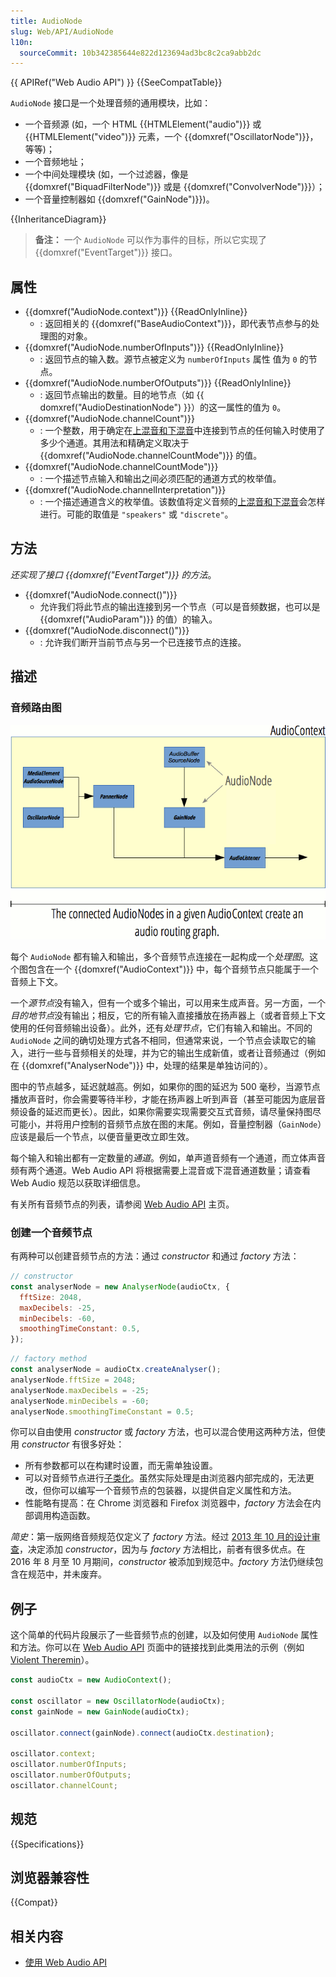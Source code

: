 ```yaml
---
title: AudioNode
slug: Web/API/AudioNode
l10n:
  sourceCommit: 10b342385644e822d123694ad3bc8c2ca9abb2dc
---
```


{{ APIRef("Web Audio API") }} {{SeeCompatTable}}

`AudioNode` 接口是一个处理音频的通用模块，比如：

- 一个音频源 (如，一个 HTML {{HTMLElement("audio")}} 或 {{HTMLElement("video")}} 元素，一个 {{domxref("OscillatorNode")}}，等等)；
- 一个音频地址；
- 一个中间处理模块 (如，一个过滤器，像是 {{domxref("BiquadFilterNode")}} 或是 {{domxref("ConvolverNode")}}）；
- 一个音量控制器如 {{domxref("GainNode")}})。

{{InheritanceDiagram}}

> **备注：** 一个 `AudioNode` 可以作为事件的目标，所以它实现了 {{domxref("EventTarget")}} 接口。

## 属性

- {{domxref("AudioNode.context")}} {{ReadOnlyInline}}
  - : 返回相关的 {{domxref("BaseAudioContext")}}，即代表节点参与的处理图的对象。
- {{domxref("AudioNode.numberOfInputs")}} {{ReadOnlyInline}}
  - : 返回节点的输入数。源节点被定义为 `numberOfInputs` 属性 值为 `0` 的节点。
- {{domxref("AudioNode.numberOfOutputs")}} {{ReadOnlyInline}}
  - : 返回节点输出的数量。目的地节点（如 {{ domxref("AudioDestinationNode") }}）的这一属性的值为 `0`。
- {{domxref("AudioNode.channelCount")}}
  - : 一个整数，用于确定在[上混音和下混音](/zh-CN/docs/Web/API/Web_Audio_API/Basic_concepts_behind_Web_Audio_API#up-mixing_and_down-mixing)中连接到节点的任何输入时使用了多少个通道。其用法和精确定义取决于 {{domxref("AudioNode.channelCountMode")}} 的值。
- {{domxref("AudioNode.channelCountMode")}}
  - : 一个描述节点输入和输出之间必须匹配的通道方式的枚举值。
- {{domxref("AudioNode.channelInterpretation")}}
  - : 一个描述通道含义的枚举值。该数值将定义音频的[上混音和下混音](/zh-CN/docs/Web/API/Web_Audio_API/Basic_concepts_behind_Web_Audio_API#up-mixing_and_down-mixing)会怎样进行。可能的取值是 `"speakers"` 或 `"discrete"`。

## 方法

_还实现了接口 {{domxref("EventTarget")}} 的方法_。

- {{domxref("AudioNode.connect()")}}
  - 允许我们将此节点的输出连接到另一个节点（可以是音频数据，也可以是 {{domxref("AudioParam")}} 的值）的输入。
- {{domxref("AudioNode.disconnect()")}}
  - : 允许我们断开当前节点与另一个已连接节点的连接。

## 描述

### 音频路由图

![参与一个 AudioContext 中的 AudioNode 可以构成一个音频路由图。](webaudiobasics.png)

每个 `AudioNode` 都有输入和输出，多个音频节点连接在一起构成一个*处理图*。这个图包含在一个 {{domxref("AudioContext")}} 中，每个音频节点只能属于一个音频上下文。

一个*源节点*没有输入，但有一个或多个输出，可以用来生成声音。另一方面，一个*目的地节点*没有输出；相反，它的所有输入直接播放在扬声器上（或者音频上下文使用的任何音频输出设备）。此外，还有*处理节点*，它们有输入和输出。不同的 `AudioNode` 之间的确切处理方式各不相同，但通常来说，一个节点会读取它的输入，进行一些与音频相关的处理，并为它的输出生成新值，或者让音频通过（例如在 {{domxref("AnalyserNode")}} 中，处理的结果是单独访问的）。

图中的节点越多，延迟就越高。例如，如果你的图的延迟为 500 毫秒，当源节点播放声音时，你会需要等待半秒，才能在扬声器上听到声音（甚至可能因为底层音频设备的延迟而更长）。因此，如果你需要实现需要交互式音频，请尽量保持图尽可能小，并将用户控制的音频节点放在图的末尾。例如，音量控制器（`GainNode`）应该是最后一个节点，以便音量更改立即生效。

每个输入和输出都有一定数量的*通道*。例如，单声道音频有一个通道，而立体声音频有两个通道。Web Audio API 将根据需要上混音或下混音通道数量；请查看 Web Audio 规范以获取详细信息。

有关所有音频节点的列表，请参阅 [Web Audio API](/zh-CN/docs/Web/API/Web_Audio_API) 主页。

### 创建一个音频节点

有两种可以创建音频节点的方法：通过 _constructor_ 和通过 _factory_ 方法：

```js
// constructor
const analyserNode = new AnalyserNode(audioCtx, {
  fftSize: 2048,
  maxDecibels: -25,
  minDecibels: -60,
  smoothingTimeConstant: 0.5,
});
```

```js
// factory method
const analyserNode = audioCtx.createAnalyser();
analyserNode.fftSize = 2048;
analyserNode.maxDecibels = -25;
analyserNode.minDecibels = -60;
analyserNode.smoothingTimeConstant = 0.5;
```

你可以自由使用 _constructor_ 或 _factory_ 方法，也可以混合使用这两种方法，但使用 _constructor_ 有很多好处：

- 所有参数都可以在构建时设置，而无需单独设置。
- 可以对音频节点进行[子类化](https://github.com/WebAudio/web-audio-api/issues/251)。虽然实际处理是由浏览器内部完成的，无法更改，但你可以编写一个音频节点的包装器，以提供自定义属性和方法。
- 性能略有提高：在 Chrome 浏览器和 Firefox 浏览器中，_factory_ 方法会在内部调用构造函数。

_简史_：第一版网络音频规范仅定义了 _factory_ 方法。经过 [2013 年 10 月的设计审查](https://github.com/WebAudio/web-audio-api/issues/250)，决定添加 _constructor_，因为与 _factory_ 方法相比，前者有很多优点。在 2016 年 8 月至 10 月期间，_constructor_ 被添加到规范中。_factory_ 方法仍继续包含在规范中，并未废弃。


## 例子

这个简单的代码片段展示了一些音频节点的创建，以及如何使用 `AudioNode` 属性和方法。你可以在 [Web Audio API](/zh-CN/docs/Web/API/Web_Audio_API) 页面中的链接找到此类用法的示例（例如 [Violent Theremin](https://github.com/mdn/webaudio-examples/tree/main/violent-theremin)）。

```js
const audioCtx = new AudioContext();

const oscillator = new OscillatorNode(audioCtx);
const gainNode = new GainNode(audioCtx);

oscillator.connect(gainNode).connect(audioCtx.destination);

oscillator.context;
oscillator.numberOfInputs;
oscillator.numberOfOutputs;
oscillator.channelCount;
```

## 规范

{{Specifications}}

## 浏览器兼容性

{{Compat}}

## 相关内容

- [使用 Web Audio API](/zh-CN/docs/Web/API/Web_Audio_API/Using_Web_Audio_API)
